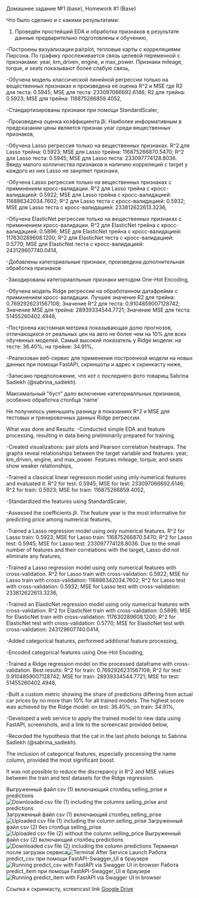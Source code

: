 Домашнее задание №1 (base), Homework #1 (Base)

Что было сделано и с какими результатами:
1. Проведён простейший EDA и обработка признаков в результате данные предварительно подготовлены к обучению,

-Построены визуализации pairplot, тепловые карты с корреляциями Пирсона. По графику прослеживается связь целевой переменной с признаками: year, km_driven, engine, и max_power. Признаки mileage, torque, и seats показывают более слабую связь,

-Обучена модель классической линейной регрессии только на вещественных признаках и произведена её оценка R^2 и MSE где R2 для теста: 0.5945; MSE для теста: 233097066692.6146; R2 для трейна: 0.5923; MSE для трейна: 116875266859.4052,

-Стандартизированы признаки при помощи StandardScaler,

-Произведена оценка коэффициента βi. Наиболее информативным в предсказании цены является признак year среди вещественных признаков,

-Обучена Lasso регрессия только на вещественных признаках. R^2 для Lasso трейна: 0.5923; MSE для Lasso трейна: 116875266870.5470; R^2 для Lasso теста: 0.5945; MSE для Lasso теста: 233097774128.8036. Ввиду малого колличества признаков и наличию корреляций с target у каждого из них Lasso не зануляет признаки,

-Обучена Lasso регрессия только на вещественных признаках с приминением кросс-валидации. R^2 для Lasso трейна с кросс-валидацией: 0.5922; MSE для Lasso трейна с кросс-валидацией: 116886342034.7602; R^2 для Lasso теста с кросс-валидацией: 0.5932; MSE для Lasso теста с кросс-валидацией: 233812622613.3236,

-Обучена ElasticNet регрессия только на вещественных признаках с приминением кросс-валидации. R^2 для ElasticNet трейна с кросс-валидацией: 0.5896; MSE для ElasticNet трейна с кросс-валидацией: 117630289608.1200; R^2 для ElasticNet теста с кросс-валидацией: 0.5770; MSE для ElasticNet теста с кросс-валидацией: 243129607740.0414,

-Добавлены категориальные признаки, произведена дополнительная обработка признаков

-Закодированы категориалльные признаки методом One-Hot Encoding,

-Обучена модель Ridge регрессии на обработанном датафрейме с приминением кросс-валидации. Лучшее значение R2 для трейна: 0.7692926231567108; Значение R^2 для теста: 0.9104859007128742; Значение MSE для трейна: 28939334544.7721; Значение MSE для теста: 51455260402.4948,

-Построена кастомная метрика показывающая долю прогнозов, отличающихся от реальных цен на авто не более чем на 10% для всех обученных моделей. Самый высокий показатель у Ridge модели: на тесте: 36.40%; на трейне: 34.91%,

-Реализован веб-сервис для применения построенной модели на новых данных при помощи FastAPI, скриншоты и адрес к скринкасту ниже,

-Записано предположение, что кот с последнего фото товарищ Sabrina Sadiekh (@sabrina_sadiekh).

Максимальный "буст" дало включение категориалльных признаков, особенно обработка столбца 'name'

Не получилось уменьшить разницу в показаниях R^2 и MSE для тестовых и тренировочных данных Ridge регрессии.

What was done and Results:
-Conducted simple EDA and feature processing, resulting in data being preliminarily prepared for training,

-Created visualizations: pair plots and Pearson correlation heatmaps. The graphs reveal relationships between the target variable and features: year, km_driven, engine, and max_power. Features mileage, torque, and seats show weaker relationships,

-Trained a classical linear regression model using only numerical features and evaluated it: R^2 for test: 0.5945; MSE for test: 233097066692.6146; R^2 for train: 0.5923; MSE for train: 116875266859.4052,

-Standardized the features using StandardScaler,

-Assessed the coefficients 𝛽𝑖. The feature year is the most informative for predicting price among numerical features,

-Trained a Lasso regression model using only numerical features. R^2 for Lasso train: 0.5923; MSE for Lasso train: 116875266870.5470; R^2 for Lasso test: 0.5945; MSE for Lasso test: 233097774128.8036. Due to the small number of features and their correlations with 
the target, Lasso did not eliminate any features,

-Trained a Lasso regression model using only numerical features with cross-validation. R^2 for Lasso train with cross-validation: 0.5922; MSE for Lasso train with cross-validation: 116886342034.7602; R^2 for Lasso test with cross-validation: 0.5932; MSE for Lasso test with cross-validation: 233812622613.3236,

-Trained an ElasticNet regression model using only numerical features with cross-validation. R^2 for ElasticNet train with cross-validation: 0.5896; MSE for ElasticNet train with cross-validation: 117630289608.1200; R^2 for ElasticNet test with cross-validation: 0.5770; MSE for ElasticNet test with cross-validation: 243129607740.0414,

-Added categorical features, performed additional feature processing,

-Encoded categorical features using One-Hot Encoding,

-Trained a Ridge regression model on the processed dataframe with cross-validation. Best results: R^2 for train: 0.7692926231567108; R^2 for test: 0.9104859007128742; MSE for train: 28939334544.7721; MSE for test: 51455260402.4948,

-Built a custom metric showing the share of predictions differing from actual car prices by no more than 10% for all trained models. The highest score was achieved by the Ridge model: on test: 36.40%; on train: 34.91%,

-Developed a web service to apply the trained model to new data using FastAPI, screenshots, and a link to the screencast provided below,

-Recorded the hypothesis that the cat in the last photo belongs to Sabrina Sadiekh (@sabrina_sadiekh).

The inclusion of categorical features, especially processing the name column, provided the most significant boost.

It was not possible to reduce the discrepancy in R^2 and MSE values between the train and test datasets for the Ridge regression.

Выгруженный файл csv (1) включающий столбец selling_prise и predictions![Downloaded csv file (1) including the columns selling_prise and predictions](https://github.com/Aleksei-Ia/ML_2024/blob/1268575027471b9b8104cf56cf625eb9ff1bf4bd/Images/2024-12-04_201309.png)
Загруженный файл csv (1) включающий столбец selling_prise![Uploaded csv file (1) including the column selling_prise](https://github.com/Aleksei-Ia/ML_2024/blob/1268575027471b9b8104cf56cf625eb9ff1bf4bd/Images/2024-12-04_201333.png)
Загруженный файл csv (2) без столбца selling_prise![Uploaded csv file (2) without the column selling_price](https://github.com/Aleksei-Ia/ML_2024/blob/1268575027471b9b8104cf56cf625eb9ff1bf4bd/Images/2024-12-04_201348.png)
Выгруженный файл csv (2) включающий столбец predictions![Downloaded csv file (2) including the column predictions](https://github.com/Aleksei-Ia/ML_2024/blob/1268575027471b9b8104cf56cf625eb9ff1bf4bd/Images/2024-12-04_201404.png)
Терминал после загрузки сервиса![Terminal After Service Launch](https://github.com/Aleksei-Ia/ML_2024/blob/1268575027471b9b8104cf56cf625eb9ff1bf4bd/Images/2024-12-04_201446.png)
Работа predict_csv при помощи FastAPI-Swagger_UI в браузере![Running predict_csv with FastAPI via Swagger UI in browser](https://github.com/Aleksei-Ia/ML_2024/blob/1268575027471b9b8104cf56cf625eb9ff1bf4bd/Images/2024-12-04_201557.png)
Работа predict_item при помощи FastAPI-Swagger_UI в браузере![Running predict_item with FastAPI via Swagger UI in browser](https://github.com/Aleksei-Ia/ML_2024/blob/1268575027471b9b8104cf56cf625eb9ff1bf4bd/Images/2024-12-04_201917.png)

Ссылка к скринкасту, screencast link
[Google Drive](https://drive.google.com/file/d/1Tmamng4XC53j_2MLMmQsZ2vTi0krn4Fp/view?usp=sharing)

